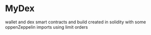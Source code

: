 # MyDex
wallet and dex smart contracts and build created in solidity with some oppenZeppelin imports using limit orders
